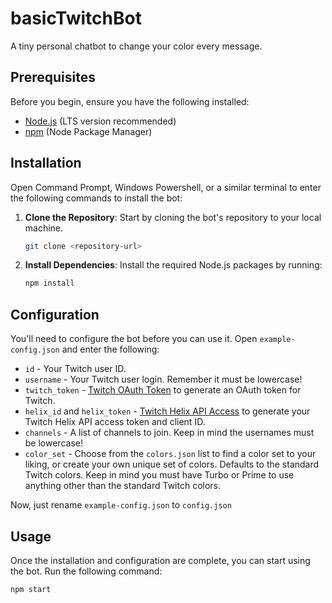 # basicTwitchBot

A tiny personal chatbot to change your color every message.

## Prerequisites

Before you begin, ensure you have the following installed:

- [Node.js](https://nodejs.org/) (LTS version recommended)
- [npm](https://www.npmjs.com/) (Node Package Manager)

## Installation

Open Command Prompt, Windows Powershell, or a similar terminal to enter the following commands to install the bot:

1. **Clone the Repository**: Start by cloning the bot's repository to your local machine.

    ```bash
    git clone <repository-url>
    ```
    
2. **Install Dependencies**: Install the required Node.js packages by running:

    ```bash
    npm install
    ```

## Configuration

You'll need to configure the bot before you can use it. Open `example-config.json` and enter the following:

- `id` - Your Twitch user ID.
- `username` - Your Twitch user login. Remember it must be lowercase!
- `twitch_token` - [Twitch OAuth Token](https://twitchapps.com/tmi/) to generate an OAuth token for Twitch.
- `helix_id` and `helix_token` - [Twitch Helix API Access](https://twitchtokengenerator.com/) to generate your Twitch Helix API access token and client ID.
- `channels` - A list of channels to join. Keep in mind the usernames must be lowercase!
- `color_set` - Choose from the `colors.json` list to find a color set to your liking, or create your own unique set of colors. Defaults to the standard Twitch colors. Keep in mind you must have Turbo or Prime to use anything other than the standard Twitch colors.

Now, just rename `example-config.json` to `config.json`

## Usage

Once the installation and configuration are complete, you can start using the bot. Run the following command:

```bash
npm start
```



